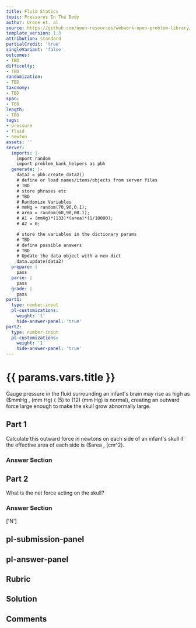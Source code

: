```yaml
---
title: Fluid Statics
topic: Pressures In The Body
author: Urone et. al
source: https://github.com/open-resources/webwork-open-problem-library/tree/master/Contrib/BrockPhysics/College_Physics_Urone/11.Fluid_Statics/NU_U17-11-09-005.pg
template_version: 1.3
attribution: standard
partialCredit: 'true'
singleVariant: 'false'
outcomes:
- TBD
difficulty:
- TBD
randomization:
- TBD
taxonomy:
- TBD
span:
- TBD
length:
- TBD
tags:
- pressure
- fluid
- newton
assets: ''
server:
  imports: |-
    import random
    import problem_bank_helpers as pbh
  generate: |-
    data2 = pbh.create_data2()
    # define or load names/items/objects from server files
    # TBD
    # store phrases etc
    # TBD
    # Randomize Variables
    # mmHg = random(70,90,0.1);
    # area = random(60,90,00.1);
    # A1 = (mmHg)*(133)*(area)*(1/10000);
    # A2 = 0;

    # store the variables in the dictionary params
    # TBD
    # define possible answers
    # TBD
    # Update the data object with a new dict
    data.update(data2)
  prepare: |
    pass
  parse: |
    pass
  grade: |
    pass
part1:
  type: number-input
  pl-customizations:
    weight: '1'
    hide-answer-panel: 'true'
part2:
  type: number-input
  pl-customizations:
    weight: '1'
    hide-answer-panel: 'true'
---
```


# {{ params.vars.title }} 


Gauge pressure in the fluid surrounding an infant's brain may rise as high as ($mmHg , (mm Hg) ( (5) to (12) (mm Hg) is normal), creating an outward force large enough to make the skull grow abnormally large.

## Part 1 
Calculate this outward force in newtons on each side of an infant's skull if the effective area of each side is ($area , (cm^2). 


 ### Answer Section

## Part 2 
What is the net force acting on the skull? 


 ### Answer Section
['N']

## pl-submission-panel 


## pl-answer-panel 


## Rubric 


## Solution 


## Comments 


